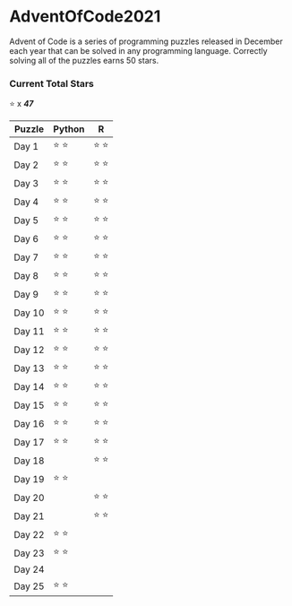 # AdventOfCode2021
Advent of Code is a series of programming puzzles released in December each year that can be solved in any programming language. Correctly solving all of the puzzles earns 50 stars.

### Current Total Stars
:star: x ***47***

| Puzzle | Python | R |
|--------|--------|---|
| Day 1 | :star: :star: | :star: :star: |
| Day 2 | :star: :star: | :star: :star: |
| Day 3 | :star: :star: | :star: :star: |
| Day 4 | :star: :star: | :star: :star: |
| Day 5 | :star: :star: | :star: :star: | 
| Day 6 | :star: :star: | :star: :star: | 
| Day 7 | :star: :star: | :star: :star: | 
| Day 8 | :star: :star: | :star: :star: | 
| Day 9 | :star: :star: | :star: :star: | 
| Day 10 | :star: :star: |  :star: :star: |
| Day 11 | :star: :star: | :star: :star: | 
| Day 12 | :star: :star: | :star: :star: | 
| Day 13 | :star: :star: | :star: :star: | 
| Day 14 | :star: :star: | :star: :star: | 
| Day 15 | :star: :star: | :star: :star: | 
| Day 16 | :star: :star: | :star: :star: | 
| Day 17 | :star: :star: | :star: :star: | 
| Day 18 | | :star: :star: |
| Day 19 | :star: :star: | 
| Day 20 | | :star: :star: |
| Day 21 | | :star: :star: |
| Day 22 | :star: :star: | 
| Day 23 | :star: :star: | 
| Day 24 | 
| Day 25 | :star: :star: | 
